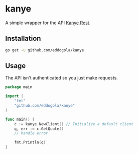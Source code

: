 # kanye

A simple wrapper for the API [Kanye Rest](https://kanye.rest).

## Installation

```bash
go get -u github.com/eddogola/kanye
```

## Usage

The API isn't authenticated so you just make requests.

```go
package main

import (
    "fmt"
    "github.com/eddogola/kanye"
)

func main() {
    c := kanye.NewClient() // Initialize a default client
    q, err := c.GetQuote()
    // handle error

    fmt.Println(q)
}

```
